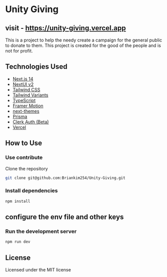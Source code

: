 # Unity Giving

## visit - https://unity-giving.vercel.app

This is a project to help the needy create a campaign for the general public to donate to them. This project is created for the good of the people and is not for profit.

## Technologies Used

- [Next.js 14](https://nextjs.org/docs/getting-started)
- [NextUI v2](https://nextui.org/)
- [Tailwind CSS](https://tailwindcss.com/)
- [Tailwind Variants](https://tailwind-variants.org)
- [TypeScript](https://www.typescriptlang.org/)
- [Framer Motion](https://www.framer.com/motion/)
- [next-themes](https://github.com/pacocoursey/next-themes)
- [Prisma](https://www.prisma.io/)
- [Clerk Auth (Beta)](https://clerk.com/)
- [Vercel](https://vercel.com/)

## How to Use

### Use contribute

Clone the repository


```bash
git clone git@github.com:Briankim254/Unity-Giving.git
```

### Install dependencies

```bash
npm install
```

## configure the env file and other keys

### Run the development server

```bash
npm run dev
```

## License

Licensed under the MIT license
